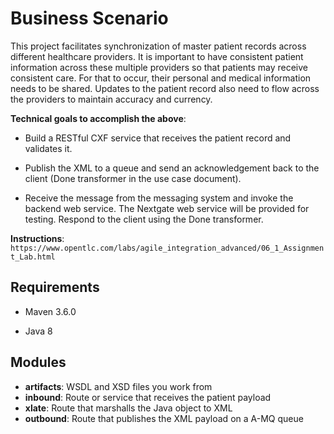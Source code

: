 # Business Scenario

This project facilitates synchronization of master patient records across different healthcare providers. It is important to have consistent patient information across these multiple providers so that patients may receive consistent care. For that to occur, their personal and medical information needs to be shared. Updates to the patient record also need to flow across the providers to maintain accuracy and currency.

**Technical goals to accomplish the above**:

* Build a RESTful CXF service that receives the patient record and validates it.

* Publish the XML to a queue and send an acknowledgement back to the client (Done transformer in the use case document).

* Receive the message from the messaging system and invoke the backend web service. The Nextgate web service will be provided for testing.  Respond to the client using the Done transformer.

**Instructions**: `https://www.opentlc.com/labs/agile_integration_advanced/06_1_Assignment_Lab.html`

## Requirements

* Maven 3.6.0

* Java 8 

## Modules

* **artifacts**: WSDL and XSD files you work from
* **inbound**: Route or service that receives the patient payload
* **xlate**: Route that marshalls the Java object to XML
* **outbound**: Route that publishes the XML payload on a A-MQ queue

